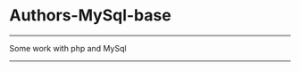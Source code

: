 # Authors-MySql-base       
____________________
Some work with php and MySql
____________________________
